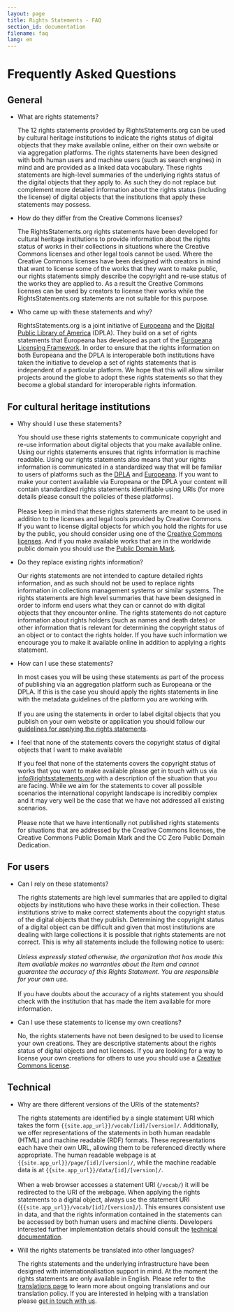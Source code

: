 ```yaml
---
layout: page
title: Rights Statements - FAQ
section_id: documentation
filename: faq
lang: en
---
```


# Frequently Asked Questions

<div class="faq">

## General

- What are rights statements?

    The 12 rights statements provided by RightsStatements.org can be used by cultural heritage institutions to indicate the rights status of digital objects that they make available online, either on their own website or via aggregation platforms. The rights statements have been designed with both human users and machine users (such as search engines) in mind and are provided as a linked data vocabulary. These rights statements are high-level summaries of the underlying rights status of the digital objects that they apply to. As such they do not replace but complement more detailed information about the rights status (including the license) of digital objects that the institutions that apply these statements may possess.

- How do they differ from the Creative Commons licenses?

    The RightsStatements.org rights statements have been developed for cultural heritage institutions to provide information about the rights status of works in their collections in situations where the Creative Commons licenses and other legal tools cannot be used. Where the Creative Commons licenses have been designed with creators in mind that want to license some of the works that they want to make public, our rights statements simply describe the copyright and re-use status of the works they are applied to. As a result the Creative Commons licenses can be used by creators to license their works while the RightsStatements.org statements are not suitable for this purpose.

- Who came up with these statements and why?

    RightsStatements.org is a joint initiative of [Europeana](https://www.europeana.eu/) and the [Digital Public Library of America](http://dp.la/) (DPLA). They build on a set of rights statements that Europeana has developed as part of the [Europeana Licensing Framework](http://pro.europeana.eu/page/europeana-licensing-framework). In order to ensure that the rights information on both Europeana and the DPLA is interoperable both institutions have taken the initiative to develop a set of rights statements that is independent of a particular platform. We hope that this will allow similar projects around the globe to adopt these rights statements so that they become a global standard for interoperable rights information.

## For cultural heritage institutions

- Why should I use these statements?

    You should use these rights statements to communicate copyright and re-use information about digital objects that you make available online. Using our rights statements ensures that rights information is machine readable. Using our rights statements also means that your rights information is communicated in a standardized way that will be familiar to users of platforms such as the [DPLA](https://dp.la/) and [Europeana](https://www.europeana.eu/). If you want to make your content available via Europeana or the DPLA your content will contain standardized rights statements identifiable using URIs (for more details please consult the policies of these platforms).<br/><br/>Please keep in mind that these rights statements are meant to be used in addition to the licenses and legal tools provided by Creative Commons. If you want to license digital objects for which you hold the rights for use by the public, you should consider using one of the [Creative Commons licenses](https://creativecommons.org/licenses/). And if you make available works that are in the worldwide public domain you should use the [Public Domain Mark](https://creativecommons.org/publicdomain/mark/1.0/).

- Do they replace existing rights information?

    Our rights statements are not intended to capture detailed rights information, and as such should not be used to replace rights information in collections management systems or similar systems. The rights statements are high level summaries that have been designed in order to inform end users what they can or cannot do with digital objects that they encounter online. The rights statements do not capture information about rights holders (such as names and death dates) or other information that is relevant for determining the copyright status of an object or to contact the rights holder. If you have such information we encourage you to make it available online in addition to applying a rights statement.

- How can I use these statements?

    In most cases you will be using these statements as part of the process of publishing via an aggregation platform such as Europeana or the DPLA. If this is the case you should apply the rights statements in line with the metadata guidelines of the platform you are working with. <br/><br/>If you are using the statements in order to label digital objects that you publish on your own website or application you should follow our [guidelines for applying the rights statements]({{site.url}}/en/documentation/usage_guidelines.html).

- I feel that none of the statements covers the copyright status of digital objects that I want to make available

    If you feel that none of the statements covers the copyright status of works that you want to make available please get in touch with us via [info@rightsstatements.org](mailto:info@rightsstatements.org) with a description of the situation that you are facing. While we aim for the statements to cover all possible scenarios the international copyright landscape is incredibly complex and it may very well be the case that we have not addressed all existing scenarios. <br/><br/>Please note that we have intentionally not published rights statements for situations that are addressed by the Creative Commons licenses, the Creative Commons Public Domain Mark and the CC Zero Public Domain Dedication.

## For users

- Can I rely on these statements?

    The rights statements are high level summaries that are applied to digital objects by institutions who have these works in their collection. These institutions strive to make correct statements about the copyright status of the digital objects that they publish. Determining the copyright status of a digital object can be difficult and given that most institutions are dealing with large collections it is possible that rights statements are not correct. This is why all statements include the following notice to users: <br/><br/>*Unless expressly stated otherwise, the organization that has made this Item available makes no warranties about the Item and cannot guarantee the accuracy of this Rights Statement. You are responsible for your own use.*<br/><br/> If you have doubts about the accuracy of a rights statement you should check with the institution that has made the item available for more information.

- Can I use these statements to license my own creations?

    No, the rights statements have not been designed to be used to license your own creations. They are descriptive statements about the rights status of digital objects and not licenses. If you are looking for a way to license your own creations for others to use you should use a [Creative Commons license](https://creativecommons.org/licenses/).

## Technical

- Why are there different versions of the URIs of the statements?

    The rights statements are identified by a single statement URI which takes the form `{{site.app_url}}/vocab/[id]/[version]/`. Additionally, we offer representations  of the statements in both human readable (HTML) and machine readable (RDF) formats. These representations  each have their own URL, allowing them to be referenced directly where appropriate. The human readable webpage is at `{{site.app_url}}/page/[id]/[version]/`, while the machine readable data is at `{{site.app_url}}/data/[id]/[version]/`. <br/><br/> When a web browser accesses a statement URI (`/vocab/`) it will be redirected to the URI of the webpage. When applying the rights statements to a digital object, always use the statement URI (`{{site.app_url}}/vocab/[id]/[version]/`). This ensures consistent use in data, and that the rights information contained in the statements can be accessed by both human users and machine clients. Developers interested further implementation details should consult the [technical documentation]({{site.app_url}}/en/documentation/).

- Will the rights statements be translated into other languages?

    The rights statements and the underlying infrastructure have been designed with internationalisation support in mind. At the moment the rights statements are only available in English. Please refer to the [translations page](/en/documentation/translations.html) to learn more about ongoing translations and our translation policy. If you are interested in helping with a translation please [get in touch with us]({{site.app_url}}/en/get_involved.html).

</div>
